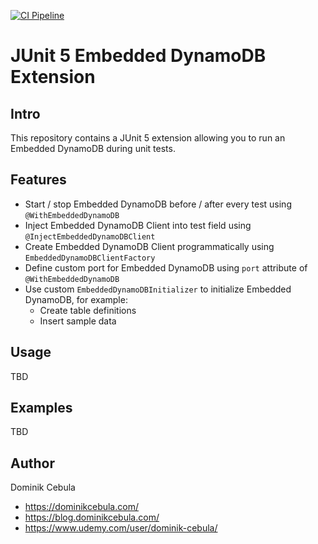[![CI Pipeline](https://github.com/dominikcebula/dynamodb-embedded-junit-extension/actions/workflows/ci.yml/badge.svg)](https://github.com/dominikcebula/dynamodb-embedded-junit-extension/actions/workflows/ci.yml)

# JUnit 5 Embedded DynamoDB Extension

## Intro

This repository contains a JUnit 5 extension allowing you to run an Embedded DynamoDB during unit tests.

## Features

* Start / stop Embedded DynamoDB before / after every test using `@WithEmbeddedDynamoDB`
* Inject Embedded DynamoDB Client into test field using `@InjectEmbeddedDynamoDBClient`
* Create Embedded DynamoDB Client programmatically using `EmbeddedDynamoDBClientFactory`
* Define custom port for Embedded DynamoDB using `port` attribute of `@WithEmbeddedDynamoDB`
* Use custom `EmbeddedDynamoDBInitializer` to initialize Embedded DynamoDB, for example:
    * Create table definitions
    * Insert sample data

## Usage

TBD

## Examples

TBD

## Author

Dominik Cebula

* https://dominikcebula.com/
* https://blog.dominikcebula.com/
* https://www.udemy.com/user/dominik-cebula/
